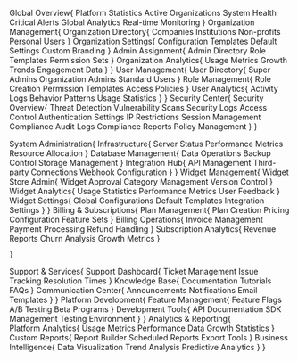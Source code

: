 Global Overview{
    Platform Statistics
    Active Organizations
    System Health
    Critical Alerts
    Global Analytics
    Real-time Monitoring
    }
Organization Management{
    Organization Directory{
        Companies
        Institutions
        Non-profits
        Personal Users
        }
    Organization Settings{
        Configuration Templates
        Default Settings
        Custom Branding
        }
    Admin Assignment{
        Admin Directory
        Role Templates
        Permission Sets
        }
    Organization Analytics{
        Usage Metrics
        Growth Trends
        Engagement Data
        }
    }
User Management{
    User Directory{
        Super Admins
        Organization Admins
        Standard Users
        }
    Role Management{
        Role Creation
        Permission Templates
        Access Policies
        }
    User Analytics{
        Activity Logs
        Behavior Patterns
        Usage Statistics
        }
    }
Security Center{
    Security Overview{
        Threat Detection
        Vulnerability Scans
        Security Logs
    Access Control
        Authentication Settings
        IP Restrictions
        Session Management
    Compliance
        Audit Logs
        Compliance Reports
        Policy Management
        }
    }

System Administration{
    Infrastructure{
        Server Status
        Performance Metrics
        Resource Allocation
        }
    Database Management{
        Data Operations
        Backup Control
        Storage Management
        }
    Integration Hub{
        API Management
        Third-party Connections
        Webhook Configuration
        }
    }
Widget Management{
    Widget Store Admin{
        Widget Approval
        Category Management
        Version Control
        }
    Widget Analytics{
        Usage Statistics
        Performance Metrics
        User Feedback
        }
    Widget Settings{
        Global Configurations
        Default Templates
        Integration Settings
        }
    }
Billing & Subscriptions{
    Plan Management{
        Plan Creation
        Pricing Configuration
        Feature Sets
        }
    Billing Operations{
        Invoice Management
        Payment Processing
        Refund Handling
        }
    Subscription Analytics{
        Revenue Reports
        Churn Analysis
        Growth Metrics
        }

    }
Support & Services{
    Support Dashboard{
        Ticket Management
        Issue Tracking
        Resolution Times
        }
    Knowledge Base{
        Documentation
        Tutorials
        FAQs
        }
    Communication Center{
        Announcements
        Notifications
        Email Templates
        }
    }
Platform Development{
    Feature Management{
        Feature Flags
        A/B Testing
        Beta Programs
        }
    Development Tools{
        API Documentation
        SDK Management
        Testing Environment
        }
    }
Analytics & Reporting{  
    Platform Analytics{
        Usage Metrics
        Performance Data
        Growth Statistics
        }
    Custom Reports{
        Report Builder
        Scheduled Reports
        Export Tools
        }
    Business Intelligence{
        Data Visualization
        Trend Analysis
        Predictive Analytics
        }
    }